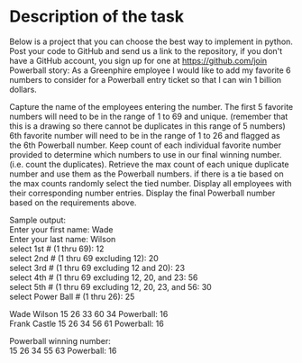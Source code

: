 # Description of the task
Below is a project that you can choose the best way to implement in python.
Post your code to GitHub and send us a link to the repository, if you don't have a GitHub account, you sign up for one at https://github.com/join
Powerball story:
As a Greenphire employee I would like to add my favorite 6 numbers to consider for a Powerball entry ticket so that I can win 1 billion dollars.


Capture the name of the employees entering the number.
The first 5 favorite numbers will need to be in the range of 1 to 69 and unique. (remember that this is a drawing so there cannot be duplicates in this range of 5 numbers)
6th favorite number will need to be in the range of 1 to 26 and flagged as the 6th Powerball number.
Keep count of each individual favorite number provided to determine which numbers to use in our final winning number. (i.e. count the duplicates).
Retrieve the max count of each unique duplicate number and use them as the Powerball numbers.
if there is a tie based on the max counts randomly select the tied number.
Display all employees with their corresponding number entries.
Display the final Powerball number based on the requirements above.

Sample output:<br>
Enter your first name: Wade<br>
Enter your last name: Wilson<br>
select 1st # (1 thru 69): 12<br>
select 2nd # (1 thru 69 excluding 12): 20<br>
select 3rd # (1 thru 69 excluding 12 and 20): 23<br>
select 4th # (1 thru 69 excluding 12, 20, and 23: 56<br>
select 5th # (1 thru 69 excluding 12, 20, 23, and 56: 30<br>
select Power Ball # (1 thru 26): 25<br>

Wade Wilson 15 26 33 60 34 Powerball: 16<br>
Frank Castle 15 26 34 56 61 Powerball: 16<br>


Powerball winning number:<br>
15 26 34 55 63 Powerball: 16